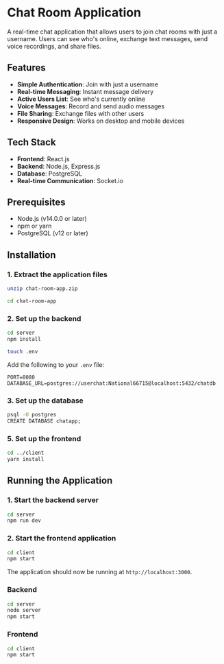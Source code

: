 # Chat Room Application

A real-time chat application that allows users to join chat rooms with just a username. Users can see who's online, exchange text messages, send voice recordings, and share files.

## Features

- **Simple Authentication**: Join with just a username
- **Real-time Messaging**: Instant message delivery
- **Active Users List**: See who's currently online
- **Voice Messages**: Record and send audio messages
- **File Sharing**: Exchange files with other users
- **Responsive Design**: Works on desktop and mobile devices

## Tech Stack

- **Frontend**: React.js
- **Backend**: Node.js, Express.js
- **Database**: PostgreSQL
- **Real-time Communication**: Socket.io



## Prerequisites

- Node.js (v14.0.0 or later)
- npm or yarn
- PostgreSQL (v12 or later)

## Installation

### 1. Extract the application files

```bash
unzip chat-room-app.zip

cd chat-room-app
```

### 2. Set up the backend

```bash
cd server
npm install

touch .env
```

Add the following to your `.env` file:

```
PORT=8080
DATABASE_URL=postgres://userchat:National66715@localhost:5432/chatdb
```

### 3. Set up the database

```bash
psql -U postgres
CREATE DATABASE chatapp;
```

### 5. Set up the frontend

```bash
cd ../client
yarn install
```

## Running the Application

### 1. Start the backend server

```bash
cd server
npm run dev
```

### 2. Start the frontend application

```bash
cd client
npm start
```

The application should now be running at `http://localhost:3000`.


### Backend

```bash
cd server
node server
npm start
```

### Frontend

```bash
cd client
npm start
```

